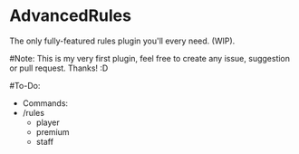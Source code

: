 # AdvancedRules
The only fully-featured rules plugin you'll every need. (WIP).

#Note: This is my very first plugin, feel free to create any issue, suggestion or pull request. Thanks! :D

#To-Do:

- Commands:
 - /rules
   - player
   - premium
   - staff
